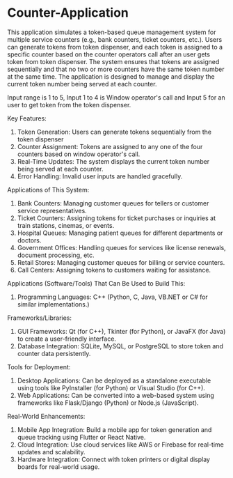 # Counter-Application
This application simulates a token-based queue management system for multiple service counters (e.g., bank counters, ticket counters, etc.). Users can generate tokens from token dispenser, and each token is assigned to a specific counter based on the counter operators call after an user gets token from token dispenser. The system ensures that tokens are assigned sequentially and that no two or more counters have the same token number at the same time. The application is designed to manage and display the current token number being served at each counter.

Input range is 1 to 5, 
Input 1 to 4 is Window operator's call and Input 5 for an user to get token from the token dispenser.

Key Features:
1. Token Generation: Users can generate tokens sequentially from the token dispenser
2. Counter Assignment: Tokens are assigned to any one of the four counters based on window operator's call.
3. Real-Time Updates: The system displays the current token number being served at each counter.
4. Error Handling: Invalid user inputs are handled gracefully.

Applications of This System:

1. Bank Counters: Managing customer queues for tellers or customer service representatives.
2. Ticket Counters: Assigning tokens for ticket purchases or inquiries at train stations, cinemas, or events.
3. Hospital Queues: Managing patient queues for different departments or doctors.
4. Government Offices: Handling queues for services like license renewals, document processing, etc.
5. Retail Stores: Managing customer queues for billing or service counters.
6. Call Centers: Assigning tokens to customers waiting for assistance.

Applications (Software/Tools) That Can Be Used to Build This:
1. Programming Languages: C++ (Python, C, Java, VB.NET or C# for similar implementations.)

Frameworks/Libraries:
1. GUI Frameworks: Qt (for C++), Tkinter (for Python), or JavaFX (for Java) to create a user-friendly interface.
2. Database Integration: SQLite, MySQL, or PostgreSQL to store token and counter data persistently.

Tools for Deployment:
1. Desktop Applications: Can be deployed as a standalone executable using tools like PyInstaller (for Python) or Visual Studio (for C++).
2. Web Applications: Can be converted into a web-based system using frameworks like Flask/Django (Python) or Node.js (JavaScript).

Real-World Enhancements:
1. Mobile App Integration: Build a mobile app for token generation and queue tracking using Flutter or React Native.
2. Cloud Integration: Use cloud services like AWS or Firebase for real-time updates and scalability.
3. Hardware Integration: Connect with token printers or digital display boards for real-world usage.
